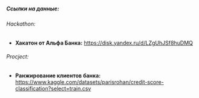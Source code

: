 ##### __Ссылки на данные:__  
###### Hackathon:
* __Хакатон от Альфа Банка:__ https://disk.yandex.ru/d/LZgUhJSf8huDMQ
###### Procject:
* __Ранжирование клиентов банка:__ https://www.kaggle.com/datasets/parisrohan/credit-score-classification?select=train.csv
